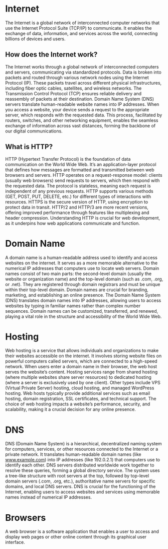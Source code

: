 # Internet

The Internet is a global network of interconnected computer networks that use the Internet Protocol Suite (TCP/IP) to communicate. It enables the exchange of data, information, and services across the world, connecting billions of devices and users.

## How does the Internet work?

The Internet works through a global network of interconnected computers and servers, communicating via standardized protocols. Data is broken into packets and routed through various network nodes using the Internet Protocol (IP). These packets travel across different physical infrastructures, including fiber optic cables, satellites, and wireless networks. The Transmission Control Protocol (TCP) ensures reliable delivery and reassembly of packets at their destination. Domain Name System (DNS) servers translate human-readable website names into IP addresses. When you access a website, your device sends a request to the appropriate server, which responds with the requested data. This process, facilitated by routers, switches, and other networking equipment, enables the seamless exchange of information across vast distances, forming the backbone of our digital communications.

## What is HTTP?

HTTP (Hypertext Transfer Protocol) is the foundation of data communication on the World Wide Web. It’s an application-layer protocol that defines how messages are formatted and transmitted between web browsers and servers. HTTP operates on a request-response model: clients (usually web browsers) send requests to servers, which then respond with the requested data. The protocol is stateless, meaning each request is independent of any previous requests. HTTP supports various methods (GET, POST, PUT, DELETE, etc.) for different types of interactions with resources. HTTPS is the secure version of HTTP, using encryption to protect data in transit. HTTP/2 and HTTP/3 are more recent versions, offering improved performance through features like multiplexing and header compression. Understanding HTTP is crucial for web development, as it underpins how web applications communicate and function.

# Domain Name

A domain name is a human-readable address used to identify and access websites on the internet. It serves as a more memorable alternative to the numerical IP addresses that computers use to locate web servers. Domain names consist of two main parts: the second-level domain (usually the website or organization name) and the top-level domain (such as .com, .org, or .net). They are registered through domain registrars and must be unique within their top-level domain. Domain names are crucial for branding, marketing, and establishing an online presence. The Domain Name System (DNS) translates domain names into IP addresses, allowing users to access websites by typing in familiar names rather than complex number sequences. Domain names can be customized, transferred, and renewed, playing a vital role in the structure and accessibility of the World Wide Web.

# Hosting

Web hosting is a service that allows individuals and organizations to make their websites accessible on the internet. It involves storing website files on powerful computers called servers, which are connected to a high-speed network. When users enter a domain name in their browser, the web host serves the website’s content. Hosting services range from shared hosting (where multiple websites share server resources) to dedicated hosting (where a server is exclusively used by one client). Other types include VPS (Virtual Private Server) hosting, cloud hosting, and managed WordPress hosting. Web hosts typically provide additional services such as email hosting, domain registration, SSL certificates, and technical support. The choice of web hosting impacts a website’s performance, security, and scalability, making it a crucial decision for any online presence.


# DNS

DNS (Domain Name System) is a hierarchical, decentralized naming system for computers, services, or other resources connected to the Internet or a private network. It translates human-readable domain names (like www.example.com) into IP addresses (like 192.0.2.1) that computers use to identify each other. DNS servers distributed worldwide work together to resolve these queries, forming a global directory service. The system uses a tree-like structure with root servers at the top, followed by top-level domain servers (.com, .org, etc.), authoritative name servers for specific domains, and local DNS servers. DNS is crucial for the functioning of the Internet, enabling users to access websites and services using memorable names instead of numerical IP addresses.

# Browsers

A web browser is a software application that enables a user to access and display web pages or other online content through its graphical user interface.

